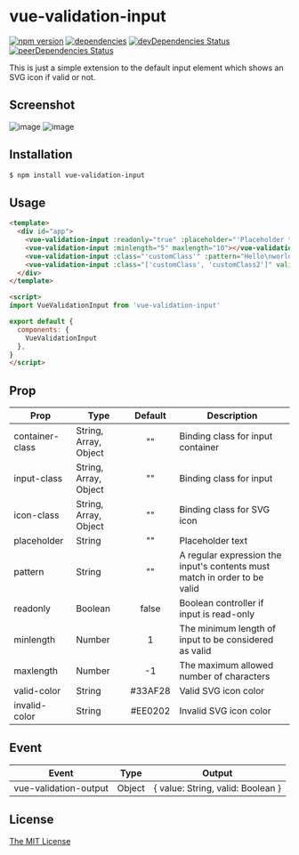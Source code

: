 # vue-validation-input
[![npm version](https://badge.fury.io/js/vue-validation-input.png)](https://badge.fury.io/js/vue-validation-input)
[![dependencies](https://david-dm.org/riyuuryu/vue-validation-input.png)](https://david-dm.org/riyuuryu/vue-validation-input.png)
[![devDependencies Status](https://status.david-dm.org/gh/riyuuryu/vue-validation-input.png?type=dev)](https://david-dm.org/riyuuryu/vue-validation-input?type=dev)
[![peerDependencies Status](https://status.david-dm.org/gh/riyuuryu/vue-validation-input.png?type=peer)](https://david-dm.org/riyuuryu/vue-validation-input?type=peer)

This is just a simple extension to the default input element which shows an SVG icon if valid or not.

## Screenshot
![image](https://user-images.githubusercontent.com/70732026/115116282-5baa5880-9fcb-11eb-8f92-bc7a18d08422.png)
![image](https://user-images.githubusercontent.com/70732026/115116323-83012580-9fcb-11eb-9810-ff219c4b069f.png)

## Installation

```bash
$ npm install vue-validation-input
```

## Usage
```html
<template>
  <div id="app">
    <vue-validation-input :readonly="true" :placeholder="'Placeholder text'"></vue-validation-input>
    <vue-validation-input :minlength="5" maxlength="10"></vue-validation-input>
    <vue-validation-input :class="'customClass'" :pattern="Hello\nworld"></vue-validation-input>
    <vue-validation-input :class="['customClass', 'customClass2']" valid-color="'green'"></vue-validation-input>
  </div>
</template>

<script>
import VueValidationInput from 'vue-validation-input'

export default {
  components: {
    VueValidationInput
  },
}
</script>
```

## Prop

| Prop                          | Type               | Default     | Description                              |
|-------------------------------|--------------------|:-----------:|------------------------------------------|
| container-class               | String, Array, Object | ""       | Binding class for input container |
| input-class                   | String, Array, Object | ""       | Binding class for input |
| icon-class                    | String, Array, Object | ""       | Binding class for SVG icon |
| placeholder                   | String             | ""          | Placeholder text |
| pattern                       | String             | ""          | A regular expression the input's contents must match in order to be valid |
| readonly                      | Boolean            | false       | Boolean controller if input is read-only |
| minlength                     | Number             | 1           | The minimum length of input to be considered as valid |
| maxlength                     | Number             | -1          | The maximum allowed number of characters |
| valid-color                   | String             | #33AF28 | Valid SVG icon color |
| invalid-color                 | String             | #EE0202 | Invalid SVG icon color |

## Event

| Event                          | Type               | Output                     |
|--------------------------------|--------------------|----------------------------|
| vue-validation-output          | Object             | { value: String, valid: Boolean } |

## License

[The MIT License](http://opensource.org/licenses/MIT)
